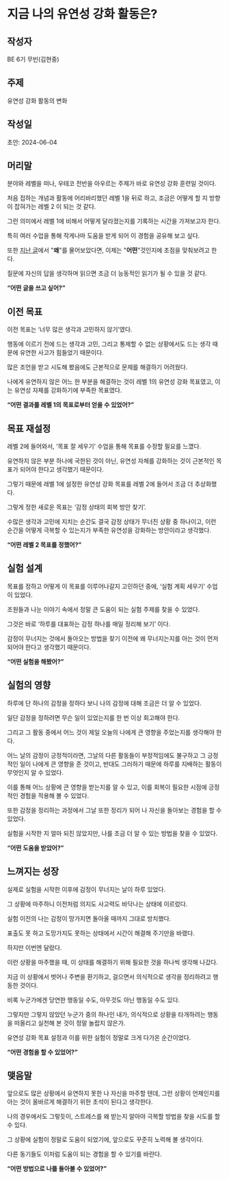 # 지금 나의 유연성 강화 활동은?

## 작성자

BE 6기 무빈(김현중)

## 주제

유연성 강화 활동의 변화

## 작성일

초안: 2024-06-04

## 머리말

분야와 레벨을 떠나, 우테코 전반을 아우르는 주제가 바로 유연성 강화 훈련일 것이다.

처음 접하는 개념과 활동에 어리바리했던 레벨 1을 뒤로 하고, 조금은 어떻게 할 지 방향이 잡혀가는 레벨 2 이 되는 것 같다.

그런 의미에서 레벨 1에 비해서 어떻게 달라졌는지를 기록하는 시간을 가져보고자 한다.

특히 여러 수업을 통해 작게나마 도움을 받게 되어 이 경험을 공유해 보고 싶다.

또한 [지난 글](https://github.com/hjk0761/woowa-writing/blob/step1/level1.md)에서 "**왜**"를 물어보았다면, 이제는 "**어떤**"것인지에 초점을 맞춰보려고 한다.

질문에 자신의 답을 생각하며 읽으면 조금 더 능동적인 읽기가 될 수 있을 것 같다.

**“어떤 글을 쓰고 싶어?”**

## 이전 목표

이전 목표는 ‘너무 많은 생각과 고민하지 않기’였다.

행동에 이르기 전에 드는 생각과 고민, 그리고 통제할 수 없는 상황에서도 드는 생각 때문에 유연한 사고가 힘들었기 때문이다.

많은 조언을 받고 시도해 봤음에도 근본적으로 문제를 해결하기 어려웠다.

나에게 유연하지 않은 어느 한 부분을 해결하는 것이 레벨 1의 유연성 강화 목표였고, 이는 유연성 자체를 강화하기에 부족한 목표였다.

**“어떤 결과를 레벨 1의 목표로부터 얻을 수 있었어?”**

## 목표 재설정

레벨 2에 들어와서, ‘목표 잘 세우기’ 수업을 통해 목표를 수정할 필요를 느꼈다.

유연하지 않은 부분 하나에 국한된 것이 아닌, 유연성 자체를 강화하는 것이 근본적인 목표가 되어야 한다고 생각했기 때문이다.

그렇기 때문에 레벨 1에 설정한 유연성 강화 목표를 레벨 2에 들어서 조금 더 추상화했다.

그렇게 정한 새로운 목표는 ‘감정 상태의 회복 방안 찾기’.

수많은 생각과 고민에 지치는 순간도 결국 감정 상태가 무너진 상황 중 하나이고, 이런 순간을 어떻게 극복할 수 있는지가 부족한 유연성을 강화하는 방안이라고 생각했다.

**“어떤 레벨 2 목표를 정했어?”**


## 실험 설계

목표를 정하고 어떻게 이 목표를 이루어나갈지 고민하던 중에, ‘실험 계획 세우기’ 수업이 있었다.

조원들과 나눈 이야기 속에서 정말 큰 도움이 되는 실험 주제를 찾을 수 있었다.

그것은 바로 ‘하루를 대표하는 감정 하나를 매일 정리해 보기’ 이다.

감정이 무너지는 것에서 돌아오는 방법을 찾기 이전에 왜 무너지는지를 아는 것이 먼저 되어야 한다고 생각했기 때문이다.

**“어떤 실험을 해봤어?”**


## 실험의 영향

하루에 단 하나의 감정을 정하다 보니 나의 감정에 대해 조금은 더 알 수 있었다.

일단 감정을 정하려면 무슨 일이 있었는지를 한 번 이상 회고해야 한다.

그리고 그 활동 중에서 어느 것이 제일 오늘의 나에게 큰 영향을 주었는지를 생각해야 한다.

어느 날의 감정이 긍정적이라면, 그날의 다른 활동들이 부정적임에도 불구하고 그 긍정적인 일이 나에게 큰 영향을 준 것이고, 반대도 그러하기 때문에 하루를 지배하는 활동이 무엇인지 알 수 있었다.

이를 통해 어느 상황에 큰 영향을 받는지를 알 수 있고, 이를 회복이 필요한 시점에 긍정적인 경험을 적용해 볼 수 있었다.

또한 감정을 정리하는 과정에서 그날 또한 정리가 되어 나 자신을 돌아보는 경험을 할 수 있었다.

실험을 시작한 지 얼마 되진 않았지만, 나를 조금 더 알 수 있는 방법을 찾을 수 있었다.

**“어떤 도움을 받았어?”**


## 느껴지는 성장

실제로 실험을 시작한 이후에 감정이 무너지는 날이 하루 있었다.

그 상황에 마주하니 이전처럼 의지도 사고력도 바닥나는 상태에 이르렀다.

실험 이전의 나는 감정이 망가지면 돌아올 때까지 그대로 방치했다.

표출도 못 하고 도망가지도 못하는 상태에서 시간이 해결해 주기만을 바랬다.

하지만 이번엔 달랐다.

이런 상황을 마주했을 때, 이 상태를 해결하기 위해 필요한 것을 하나씩 생각해 나갔다.

지금 이 상황에서 벗어나 주변을 환기하고, 걸으면서 의식적으로 생각을 정리하려고 행동한 것이다.

비록 누군가에겐 당연한 행동일 수도, 아무것도 아닌 행동일 수도 있다.

그렇지만 그렇지 않았던 누군가 중의 하나인 내가, 의식적으로 상황을 타개하려는 행동을 떠올리고 실천해 본 것이 정말 놀랍지 않은가.

유연성 강화 목표 설정과 이를 위한 실험이 정말로 크게 다가온 순간이었다.

**“어떤 경험을 할 수 있었어?”**


## 맺음말

앞으로도 많은 상황에서 유연하지 못한 나 자신을 마주할 텐데, 그런 상황이 언제인지를 아는 것이 올바르게 해결하기 위한 초석이 된다고 생각한다.

나의 경우에서도 그렇듯이, 스트레스를 왜 받는지 알아야 극복할 방법을 찾을 시도를 할 수 있다.

그 상황에 실험이 정말로 도움이 되었기에, 앞으로도 꾸준히 노력해 볼 생각이다.

다른 동기들도 이처럼 도움이 되는 경험을 할 수 있기를 바란다.

**“어떤 방법으로 나를 돌아볼 수 있었어?”**
